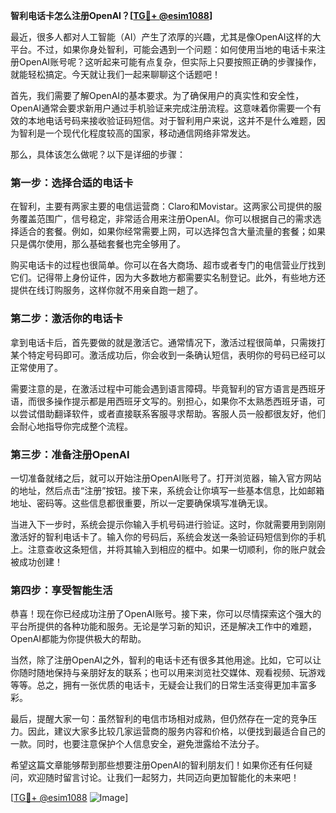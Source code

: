 **智利电话卡怎么注册OpenAI？[[TG💪+ @esim1088](https://t.me/s/esim1088)]**

最近，很多人都对人工智能（AI）产生了浓厚的兴趣，尤其是像OpenAI这样的大平台。不过，如果你身处智利，可能会遇到一个问题：如何使用当地的电话卡来注册OpenAI账号呢？这听起来可能有点复杂，但实际上只要按照正确的步骤操作，就能轻松搞定。今天就让我们一起来聊聊这个话题吧！

首先，我们需要了解OpenAI的基本要求。为了确保用户的真实性和安全性，OpenAI通常会要求新用户通过手机验证来完成注册流程。这意味着你需要一个有效的本地电话号码来接收验证码短信。对于智利用户来说，这并不是什么难题，因为智利是一个现代化程度较高的国家，移动通信网络非常发达。

那么，具体该怎么做呢？以下是详细的步骤：

### 第一步：选择合适的电话卡

在智利，主要有两家主要的电信运营商：Claro和Movistar。这两家公司提供的服务覆盖范围广，信号稳定，非常适合用来注册OpenAI。你可以根据自己的需求选择适合的套餐。例如，如果你经常需要上网，可以选择包含大量流量的套餐；如果只是偶尔使用，那么基础套餐也完全够用了。

购买电话卡的过程也很简单。你可以在各大商场、超市或者专门的电信营业厅找到它们。记得带上身份证件，因为大多数地方都需要实名制登记。此外，有些地方还提供在线订购服务，这样你就不用亲自跑一趟了。

### 第二步：激活你的电话卡

拿到电话卡后，首先要做的就是激活它。通常情况下，激活过程很简单，只需拨打某个特定号码即可。激活成功后，你会收到一条确认短信，表明你的号码已经可以正常使用了。

需要注意的是，在激活过程中可能会遇到语言障碍。毕竟智利的官方语言是西班牙语，而很多操作提示都是用西班牙文写的。别担心，如果你不太熟悉西班牙语，可以尝试借助翻译软件，或者直接联系客服寻求帮助。客服人员一般都很友好，他们会耐心地指导你完成整个流程。

### 第三步：准备注册OpenAI

一切准备就绪之后，就可以开始注册OpenAI账号了。打开浏览器，输入官方网站的地址，然后点击“注册”按钮。接下来，系统会让你填写一些基本信息，比如邮箱地址、密码等。这些信息都很重要，所以一定要确保填写准确无误。

当进入下一步时，系统会提示你输入手机号码进行验证。这时，你就需要用到刚刚激活好的智利电话卡了。输入你的号码后，系统会发送一条验证码短信到你的手机上。注意查收这条短信，并将其输入到相应的框中。如果一切顺利，你的账户就会被成功创建！

### 第四步：享受智能生活

恭喜！现在你已经成功注册了OpenAI账号。接下来，你可以尽情探索这个强大的平台所提供的各种功能和服务。无论是学习新的知识，还是解决工作中的难题，OpenAI都能为你提供极大的帮助。

当然，除了注册OpenAI之外，智利的电话卡还有很多其他用途。比如，它可以让你随时随地保持与亲朋好友的联系；也可以用来浏览社交媒体、观看视频、玩游戏等等。总之，拥有一张优质的电话卡，无疑会让我们的日常生活变得更加丰富多彩。

最后，提醒大家一句：虽然智利的电信市场相对成熟，但仍然存在一定的竞争压力。因此，建议大家多比较几家运营商的服务内容和价格，以便找到最适合自己的一款。同时，也要注意保护个人信息安全，避免泄露给不法分子。

希望这篇文章能够帮到那些想要注册OpenAI的智利朋友们！如果你还有任何疑问，欢迎随时留言讨论。让我们一起努力，共同迈向更加智能化的未来吧！

[[TG💪+ @esim1088](https://t.me/s/esim1088) ![Image](https://i.postimg.cc/4NQfJmqS/Snipaste-2025-05-13-00-14-12.png)]